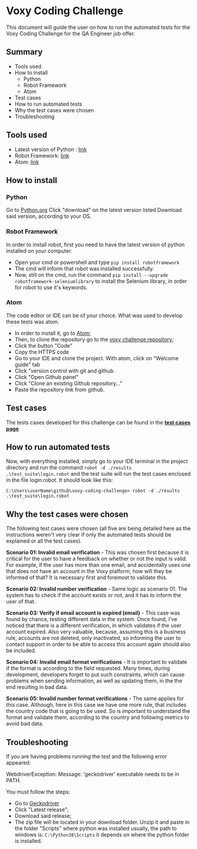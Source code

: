 # Voxy Coding Challenge

This document will guide the user on how to run the automated tests for the Voxy Coding Challenge for the QA Engineer job offer.


## Summary 

* Tools used
* How to install
  * Python
  * Robot Framework
  * Atom
* Test cases
* How to run automated tests
* Why the test cases were chosen
* Troubleshooting




## Tools used

* Latest version of Python : [link](https://www.python.org/downloads/)
* Robot Framework: [link](https://robotframework.org/#introduction)
* Atom: [link](https://atom.io/)

## How to install

### Python

Go to [Python.org](https://www.python.org/downloads/)
Click "download" on the latest version listed
Download said version, according to your OS.

### Robot Framework

In order to install robot, first you need to have the latest version of python installed on your computer.

* Open your cmd or powershell and type ```pip install robotframework```
* The cmd will inform that robot was installed successfully.
* Now, still on the cmd, run the command ```pip install --upgrade robotframework-seleniumlibrary``` to install the Selenium library, in order for robot to use it's keywords.


### Atom

The code editor or IDE can be of your choice. What was used to develop these tests was atom.

* In order to install it, go to [Atom](https://atom.io/);
* Then, to clone the repository go to the [voxy challenge repository](https://github.com/Cleici/voxy-coding-challenge);
* Click the button "Code"
* Copy the HTTPS code
* Go to your IDE and clone the project. With atom, click on "Welcome guide" tab
* Click "version control with git and github
* Click "Open Github panel"
* Click "Clone an existing Github repository..."
* Paste the repository link from github.


## Test cases

The tests cases developed for this challenge can be found in the [**test cases page**](https://github.com/Cleici/voxy-coding-challenge/blob/main/Test%20cases%20-%20Login.md)

## How to run automated tests

Now, with everything installed, simply go to your IDE terminal in the project directory and run the command ```robot -d ./results .\test_suite\login.robot``` and the test suite will run the test cases enclosed in the file login.robot. It should look like this:

```C:\Users\userName\github\voxy-coding-challenge> robot -d ./results .\test_suite\login.robot```

## Why the test cases were chosen

The following test cases were chosen (all five are being detailed here as the instructions weren't very clear if only the automated tests should be explained or all the test cases).

**Scenario 01: Invalid email verification** -
This was chosen first because it is critical for the user to have a feedback on whether or not the input is valid. For example, if the user has more than one email, and accidentally uses one that does not have an account in the Voxy platform, how will they be informed of that? It is necessary first and foremost to validate this.

**Scenario 02: Invalid number verification** -
Same logic as scenario 01. The system has to check if the account exists or not, and it has to inform the user of that.

**Scenario 03: Verify if email account is expired (email)** -
This case was found by chance, testing different data in the system. Once found, I've noticed that there is a different verification, in which validates if the user account expired. Also very valuable, because, assuming this is a business rule, accounts are not deleted, only inactivated, so informing the user to contact support in order to be able to access this account again should also be included.

**Scenario 04: Invalid email format verifications** - It is important to validate if the format is according to the field requested. Many times, during development, developers forget to put such constraints, which can cause problems when sending information, as well as updating them, in the the end resulting in bad data.

**Scenario 05: Invalid number format verifications** - The same applies for this case. Although, here in this case we have one more rule, that includes the country code that is going to be used. So is important to understand the format and validate them, according to the country and following metrics to avoid bad data.


## Troubleshooting 

If you are having problems running the test and the following error appeared:

WebdriverException: Message:
'geckodriver' executable needs to be in PATH.

You must follow the steps:

* Go to [Geckodriver](https://github.com/mozilla/geckodriver/releases)
* Click "Latest release";
* Download said release;
* The zip file will be located in your download folder. Unzip it and paste in the folder "Scripts" where python was installed usually, the path to windows is: ```C:\Python38\Scripts``` it depends on where the python folder is installed.

